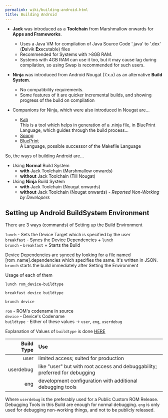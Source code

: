 ```yaml
---
permalink: wiki/building-android.html
title: Building Android
---
```


* **Jack** was introduced as a **Toolchain** from Marshmallow onwards for **Apps and Frameworks**.
    - Uses a Java VM for compilation of Java Source Code '.java' to '.dex' (**D**alvik **Ex**ecutable) files
    - Recommended for Systems with >8GB RAM.
    - Systems with 4GB RAM can use it too, but it may cause lag during compilation, so using Swap is recommended for such users.

* **Ninja** was introduced from Android Nougat (7.x.x) as an alternative **Build System**.
    - No compatibility requirements.
    - Some features of it are quicker incremental builds, and showing progress of the build on compilation

* Companions for Ninja, which were also introduced in Nougat are...
    - [Kati](https://android.googlesource.com/platform/build/kati/#kati)  
      This is a tool which helps in generation of a .ninja file, in BluePrint Language, which guides through the build process...
    - [Soong](https://android.googlesource.com/platform/build/soong#Soong)
    - [BluePrint](https://android.googlesource.com/platform/build/blueprint/#Blueprint-Build-System)  
    A Language, possible successor of the Makefile Language

So, the ways of building Android are...

* Using **Normal** Build System
    - **with** Jack Toolchain (Marshmallow onwards)
    - **without** Jack Toolchain (Till Nougat)
* Using **Ninja** Build System
    - **with** Jack Toolchain (Nougat onwards)
    - **without** Jack Toolchain (Nougat onwards) - _Reported Non-Working by Developers_

## Setting up Android BuildSystem Environment

There are 3 ways (commands) of Setting up the Build Environment  

`lunch` - Sets the Device Target which is specified by the user  
`breakfast` - Syncs the Device Dependencies + `lunch`  
`brunch` - `breakfast` + Starts the Build  

Device Dependencies are synced by looking for a file named [rom_name].dependencies which specifies the same. It's written in JSON.  
`brunch` starts the build immediately after Setting the Environment  

Usage of each of them  

`lunch rom_device-buildtype`  

`breakfast device buildtype`  

`brunch device`  

`rom` - ROM's codename in source  
`device` - Device's Codename  
`buildtype` - Either of these values -> `user`, `eng`, `userdebug`  

Explanation of Values of `buildtype` is done [HERE](http://source.android.com/source/building.html#choose-a-target)  

Build Type | Use
----------:|:----
user       | limited access; suited for production
userdebug  | like "user" but with root access and debuggability; preferred for debugging
eng        | development configuration with additional debugging tools  

Where `userdebug` is the preferably used for a Public Custom ROM Release. Debugging Tools in this Build are enough for normal debugging.
`eng` is only used for debugging non-working things, and not to be publicly released.
